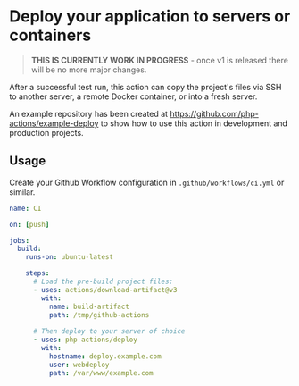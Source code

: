 Deploy your application to servers or containers
================================================

> **THIS IS CURRENTLY WORK IN PROGRESS** - once v1 is released there will be no more major changes.

After a successful test run, this action can copy the project's files via SSH to another server, a remote Docker container, or into a fresh server.

An example repository has been created at https://github.com/php-actions/example-deploy to show how to use this action in development and production projects.

Usage
-----

Create your Github Workflow configuration in `.github/workflows/ci.yml` or similar.

```yml
name: CI

on: [push]

jobs:
  build:
    runs-on: ubuntu-latest

    steps:
      # Load the pre-build project files:
      - uses: actions/download-artifact@v3
        with:
          name: build-artifact
          path: /tmp/github-actions
    
      # Then deploy to your server of choice
      - uses: php-actions/deploy
        with:
          hostname: deploy.example.com
          user: webdeploy
          path: /var/www/example.com
```
